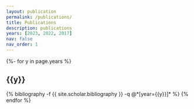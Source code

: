 ```yaml
---
layout: publication
permalink: /publications/
title: Publications
description: publications
years: [2023, 2022, 2017]
nav: false
nav_order: 1
---
```

<!-- _pages/publications.md -->

<!-- <p>An up-to-date list is available on <a href="https://scholar.google.com/citations?user=qNk6tgcAAAAJ" target="_blank" rel="noopener noreferrer">Google Scholar</a>.</p> -->

<div class="publications">

{%- for y in page.years %}
  <h2 class="year">{{y}}</h2>
  {% bibliography -f {{ site.scholar.bibliography }} -q @*[year={{y}}]* %}
{% endfor %}

</div>
